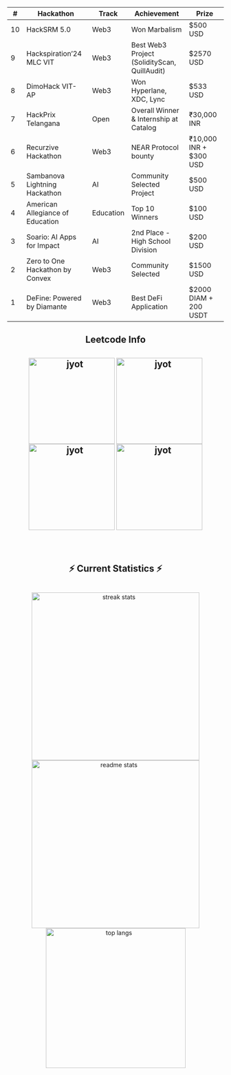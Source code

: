 
  
<!--   <h2>🐍 Contributions 🐍</h2>
  <img alt="snake eating my contributions" src="https://raw.githubusercontent.com/salesp07/salesp07/output/github-contribution-grid-snake.svg" />
  <p align="center">
  
  <img  align=top flex-grow=1 src="https://leetcard.jacoblin.cool/its-nishant320?theme=dark&font=Nunito&ext=heatmap" />  
</p>

</div> -->
<table align="center"> <thead> <tr> <th>#</th> <th>Hackathon</th> <th> Track</th> <th> Achievement</th> <th> Prize</th> </tr> </thead> <tbody> <tr> <td>10</td> <td>HackSRM 5.0</td> <td>Web3</td> <td>Won Marbalism</td> <td>$500 USD</td> </tr> <tr> <td>9</td> <td>Hackspiration’24 MLC VIT</td> <td>Web3</td> <td>Best Web3 Project (SolidityScan, QuillAudit)</td> <td>$2570 USD</td> </tr> <tr> <td>8</td> <td>DimoHack VIT-AP</td> <td>Web3</td> <td>Won Hyperlane, XDC, Lync</td> <td>$533 USD</td> </tr> <tr> <td>7</td> <td>HackPrix Telangana</td> <td>Open</td> <td>Overall Winner & Internship at Catalog</td> <td>₹30,000 INR</td> </tr> <tr> <td>6</td> <td>Recurzive Hackathon</td> <td>Web3</td> <td>NEAR Protocol bounty</td> <td>₹10,000 INR + $300 USD</td> </tr> <tr> <td>5</td> <td>Sambanova Lightning Hackathon</td> <td>AI</td> <td>Community Selected Project</td> <td>$500 USD</td> </tr> <tr> <td>4</td> <td>American Allegiance of Education</td> <td>Education</td> <td>Top 10 Winners</td> <td>$100 USD</td> </tr> <tr> <td>3</td> <td>Soario: AI Apps for Impact</td> <td>AI</td> <td>2nd Place - High School Division</td> <td>$200 USD</td> </tr> <tr> <td>2</td> <td>Zero to One Hackathon by Convex</td> <td>Web3</td> <td>Community Selected</td> <td>$1500 USD</td> </tr> <tr> <td>1</td> <td>DeFine: Powered by Diamante</td> <td>Web3</td> <td>Best DeFi Application</td> <td>$2000 DIAM + 200 USDT</td> </tr> </tbody> </table>

<div align="center"> 
<h2 align="center">Leetcode Info<h2>  
<p align="center">
  <a href="https://leetcode.com/its-nishant320/" target="_blank"><img align="center" src="https://leetcode.com/static/images/badges/2024/gif/2024-02.gif" alt="jyot" height="200" width="200" /></a>
  <a href="https://leetcode.com/its-nishant320/" target="_blank"><img align="center" src="https://leetcode.com/static/images/badges/2024/gif/2024-03.gif" alt="jyot" height="200" width="200" /></a>
  <a href="https://leetcode.com/its-nishant320/" target="_blank"><img align="center" src="https://assets.leetcode.com/static_assets/marketing/2024-200.gif" alt="jyot" height="200" width="200" /></a>
  <a href="https://leetcode.com/its-nishant320/" target="_blank"><img align="center" src="https://assets.leetcode.com/static_assets/marketing/2024-100.gif" alt="jyot" height="200" width="200" /></a>
</p>




<br/>
  <h2 align="center">⚡ Current Statistics ⚡</h2>
<br>
<div align=center>
  <img width=390 src="https://streak-stats.demolab.com/?user=nishant-Tiwari24&count_private=true&theme=react&border_radius=10" alt="streak stats"/>
  <img width=390 src="https://github-readme-stats.vercel.app/api?username=nishant-Tiwari24&show_icons=true&theme=react&rank_icon=github&border_radius=10" alt="readme stats" />
  <img width=325 align="center" src="https://github-readme-stats.vercel.app/api/top-langs/?username=nishant-Tiwari24&hide=HTML&langs_count=8&layout=compact&theme=react&border_radius=10&size_weight=0.5&count_weight=0.5&exclude_repo=github-readme-stats" alt="top langs" />
</div>

  <br/>

<br/><br/>


